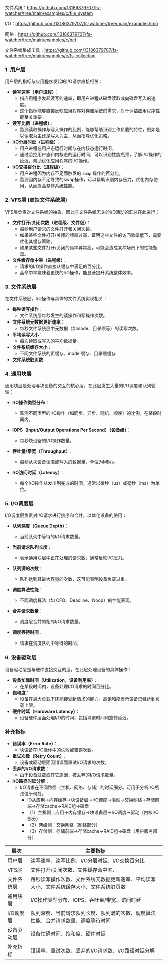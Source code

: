 文件系统：https://github.com/13186379707/fs-watcher/tree/main/examples/c/file_system

I/O：https://github.com/13186379707/fs-watcher/tree/main/examples/c/io

网络：https://github.com/13186379707/fs-watcher/tree/main/examples/c/net

文件系统集成工具：https://github.com/13186379707/fs-watcher/tree/main/examples/c/fs-collection

### **1. 用户层**

用户层的指标与应用程序发起的I/O请求直接相关：

- **读写速率（用户进程）**：
  - 指应用程序发起读写的速率，即用户进程从磁盘读取或向磁盘写入的速度。
  - 这个指标能够直接反映应用程序对存储系统的需求，对于评估应用程序性能至关重要。
- **读写比例（进程级）**：
  - 监测读取操作与写入操作的比例，能够帮助识别工作负载的特性，例如是以读取为主还是写入为主，从而指导优化策略。
- **I/O分层时延（进程级）**：
  - 用户进程在用户态运行时间与在内核态运行时间。
  - 通过监控用户态和内核态的运行时间，可以识别性能瓶颈，了解I/O操作的延迟，帮助优化应用程序的I/O操作。
- **I/O交换百分比（进程级）**：
  - 用户进程因为内存不足而触发的 `swap` 操作的百分比。
  - 监测因内存不足导致的swap操作，可以帮助识别内存压力，优化内存使用，从而提高整体系统性能。

### **2. VFS层 (虚拟文件系统层)**

VFS层负责对文件系统的抽象，因此与文件系统无关的I/O活动的汇总在此进行：

- **文件打开/关闭次数（进程级、文件级）**：
  - 每秒用户请求的文件打开和关闭次数。
  - 如果某些文件打开/关闭的频率过高，证明这些文件的访问效率低下，需要优化其缓存策略。
  - 如果某些文件打开/关闭的频率异常高，可能会造成某种场景下的性能瓶颈。
- **文件缓存命中率（进程级）**：
  - 请求的I/O操作直接从缓存中满足的百分比。
  - 高命中率意味着更快的I/O操作，能显著提升系统整体效率。

### **3. 文件系统层**

在文件系统层，I/O操作与具体的文件系统实现相关：

- **每秒读写操作**：
  - 文件系统层每秒发生的读操作和写操作次数。
- **文件系统元数据更新速率**：
  - 每秒文件系统层中元数据（如inode、目录项等）的读写次数。
- **平均读写大小**：
  - 每次读取或写入的平均数据量。
- **文件系统缓存大小**：
  - 不同文件系统的页缓存、inode 缓存、目录项缓存
- **文件系统脏页数**

### **4. 通用块层**

通用块层是处理与块设备的交互的核心层，在此层发生大量的I/O调度和队列管理：

- **I/O操作类型分布**：
  - 监测不同类型的I/O操作（如同步、异步、随机、顺序）的比例，在某段时间内。

- **IOPS（Input/Output Operations Per Second）（设备级）**：
  - 每秒块设备的I/O操作数量。
- **吞吐量/带宽（Throughput）**：
  - 每秒从块设备读取或写入的数据量，单位为MB/s。
- **I/O访问时延（Latency）**：
  - 每个I/O操作从发出到完成的时间，通常以微秒（us）或毫秒（ms）为单位。

### **5. I/O调度层**

I/O调度层负责对I/O请求进行排序和合并，以优化设备的使用：

- **队列深度（Queue Depth）**：
  - 当前队列中等待的I/O请求数量。
- **当前请求队列长度**：
  - 表示通用块层中正在处理的请求数，通常反映I/O压力。
- **队列满的次数**：
  - 队列达到其最大容量的次数，这可能表明设备负载过重。

- **调度算法性能**：
  - 不同调度算法（如 CFQ、Deadline、Noop）的性能表现。
- **合并请求数量**：
  - 调度层合并的相邻I/O请求数量。
- **调度等待时间**：
  - 请求在调度队列中等待的时间。

### **6. 设备驱动层**

设备驱动层是与硬件直接交互的层，在此层处理设备的具体操作：

- **设备忙碌时间（Utilization，设备利用率）**：
  - 在某段时间内，设备处理I/O请求的时间百分比。
- **饱和度**：
  - 设备在最大负载下还能接受新请求的能力。高饱和度表示设备已经达到负载上限。
- **硬件时延（Hardware Latency）**：
  - 设备硬件层面处理I/O的时间，包括寻道时间和旋转延迟。

### **补充指标**

- **错误率（Error Rate）**：
  - 块设备在I/O操作中的失败或错误次数。
- **重试次数（Retry Count）**：
  - 设备或驱动层面因错误而重试I/O请求的次数。
- **丢弃的I/O请求数**：
  - 由于设备过载或其它原因，被丢弃的I/O请求数量。
- **I/O路径时延分解**：
  - I/O请求在不同路径（主机、网络、存储）的时延细分。可用于分析I/O瓶颈位于何处。
    - IO从应用->内存缓存->块设备层->I/O调度->驱动->交换网络->存储前端->存储cache->RAID组->磁盘 
    - （1）主机侧：应用→内存缓存→块设备层→I/O调度→驱动（内核I/O部分） 
    - （2）网络侧：交换网络（网络部分） 
    - （3）存储侧：存储前端→存储cache→RAID组→磁盘（用户服务部分）



| 层次       | 主要指标                                                     |
| ---------- | ------------------------------------------------------------ |
| 用户层     | 读写速率、读写比例、I/O分层时延、I/O交换百分比               |
| VFS层      | 文件打开/关闭次数、文件缓存命中率、                          |
| 文件系统层 | 每秒读写操作次数、文件系统元数据更新速率、平均读写大小、文件系统缓存大小、文件系统脏页数 |
| 通用块层   | I/O操作类型分布、IOPS、吞吐量/带宽、访问时延                 |
| I/O调度层  | 队列深度、当前请求队列长度、队列满的次数、调度算法性能、合并请求数量、调度等待时间 |
| 设备驱动层 | 设备忙碌时间、饱和度、硬件时延                               |
| 补充指标   | 错误率、重试次数、丢弃的I/O请求数、I/O路径时延分解           |

